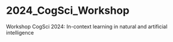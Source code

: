 # 2024_CogSci_Workshop
Workshop CogSci 2024: In-context learning in natural and artificial intelligence
